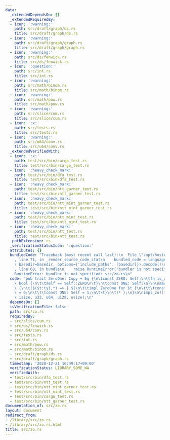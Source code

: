 ```yaml
---
data:
  _extendedDependsOn: []
  _extendedRequiredBy:
  - icon: ':warning:'
    path: src/draft/graph/ds.rs
    title: src/draft/graph/ds.rs
  - icon: ':warning:'
    path: src/draft/graph/graph.rs
    title: src/draft/graph/graph.rs
  - icon: ':warning:'
    path: src/ds/fenwick.rs
    title: src/ds/fenwick.rs
  - icon: ':question:'
    path: src/int.rs
    title: src/int.rs
  - icon: ':warning:'
    path: src/math/binom.rs
    title: src/math/binom.rs
  - icon: ':warning:'
    path: src/math/pow.rs
    title: src/math/pow.rs
  - icon: ':warning:'
    path: src/slice/cum.rs
    title: src/slice/cum.rs
  - icon: ':x:'
    path: src/tests.rs
    title: src/tests.rs
  - icon: ':warning:'
    path: src/u64/conv.rs
    title: src/u64/conv.rs
  _extendedVerifiedWith:
  - icon: ':x:'
    path: test/src/bin/cargo_test.rs
    title: test/src/bin/cargo_test.rs
  - icon: ':heavy_check_mark:'
    path: test/src/bin/dfa_test.rs
    title: test/src/bin/dfa_test.rs
  - icon: ':heavy_check_mark:'
    path: test/src/bin/ntt_garner_test.rs
    title: test/src/bin/ntt_garner_test.rs
  - icon: ':heavy_check_mark:'
    path: test/src/bin/ntt_mint_garner_test.rs
    title: test/src/bin/ntt_mint_garner_test.rs
  - icon: ':heavy_check_mark:'
    path: test/src/bin/ntt_mint_test.rs
    title: test/src/bin/ntt_mint_test.rs
  - icon: ':heavy_check_mark:'
    path: test/src/bin/ntt_test.rs
    title: test/src/bin/ntt_test.rs
  _pathExtension: rs
  _verificationStatusIcon: ':question:'
  attributes: {}
  bundledCode: "Traceback (most recent call last):\n  File \"/opt/hostedtoolcache/Python/3.9.1/x64/lib/python3.9/site-packages/onlinejudge_verify/documentation/build.py\"\
    , line 71, in _render_source_code_stat\n    bundled_code = language.bundle(stat.path,\
    \ basedir=basedir, options={'include_paths': [basedir]}).decode()\n  File \"/opt/hostedtoolcache/Python/3.9.1/x64/lib/python3.9/site-packages/onlinejudge_verify/languages/user_defined.py\"\
    , line 68, in bundle\n    raise RuntimeError('bundler is not specified: {}'.format(path.as_posix()))\n\
    RuntimeError: bundler is not specified: src/zo.rs\n"
  code: "pub trait ZeroOne: Copy + Eq {\n\tconst ZERO: Self;\n\tfn is_zero(self) ->\
    \ bool {\n\t\tself == Self::ZERO\n\t}\n\tconst ONE: Self;\n}\n\nmacro_rules! impl_zo\
    \ {\n\t($($t:ty),*) => { $(\n\t\timpl ZeroOne for $t {\n\t\t\tconst ZERO: Self\
    \ = 0;\n\t\t\tconst ONE: Self = 1;\n\t\t}\n\t)* };\n}\n\nimpl_zo!(i32, i64, i128,\
    \ isize, u32, u64, u128, usize);\n"
  dependsOn: []
  isVerificationFile: false
  path: src/zo.rs
  requiredBy:
  - src/slice/cum.rs
  - src/ds/fenwick.rs
  - src/u64/conv.rs
  - src/tests.rs
  - src/int.rs
  - src/math/pow.rs
  - src/math/binom.rs
  - src/draft/graph/ds.rs
  - src/draft/graph/graph.rs
  timestamp: '2020-12-21 16:49:17+09:00'
  verificationStatus: LIBRARY_SOME_WA
  verifiedWith:
  - test/src/bin/dfa_test.rs
  - test/src/bin/ntt_test.rs
  - test/src/bin/ntt_mint_garner_test.rs
  - test/src/bin/ntt_mint_test.rs
  - test/src/bin/cargo_test.rs
  - test/src/bin/ntt_garner_test.rs
documentation_of: src/zo.rs
layout: document
redirect_from:
- /library/src/zo.rs
- /library/src/zo.rs.html
title: src/zo.rs
---
```

